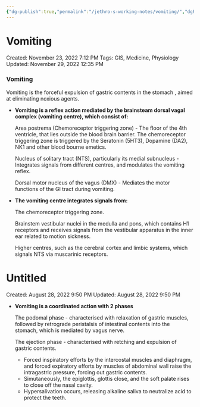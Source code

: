 ```yaml
---
{"dg-publish":true,"permalink":"/jethro-s-working-notes/vomiting/","dgPassFrontmatter":true}
---
```



# Vomiting

Created: November 23, 2022 7:12 PM
Tags: GIS, Medicine, Physiology
Updated: November 29, 2022 12:35 PM

### Vomiting

Vomiting is the forceful expulsion of gastric contents in the stomach , aimed at eliminating noxious agents.

- **Vomiting is a reflex action mediated by the brainsteam dorsal vagal complex (vomiting centre), which consist of:**
    
    Area postrema (Chemoreceptor triggering zone) - The floor of the 4th ventricle, that lies outside the blood brain barrier. The chemoreceptor triggering zone is triggered by the Seratonin (5HT3), Dopamine (DA2), NK1 and other blood bourne emetics.
    
    Nucleus of solitary tract (NTS), particularly its medial subnucleus - Integrates signals from different centres, and modulates the vomiting reflex.
    
    Dorsal motor nucleus of the vagus (DMX) - Mediates the motor functions of the GI tract during vomiting.
    
- ****************************************************************************************The vomiting centre integrates signals from:****************************************************************************************
    
    The chemoreceptor triggering zone.
    
    Brainstem vestibular nuclei in the medulla and pons, which contains H1 receptors and receives signals from the vestibular apparatus in the inner ear related to motion sickness.
    
    Higher centres, such as the cerebral cortex and limbic systems, which signals NTS via muscarinic receptors.
    
    
<div class="transclusion internal-embed is-loaded"><div class="markdown-embed">





# Untitled

Created: August 28, 2022 9:50 PM
Updated: August 28, 2022 9:50 PM

</div></div>

    
- ********************************************************************Vomiting is a coordinated action with 2 phases********************************************************************
    
    The podomal phase - characterised with relaxation of gastric muscles, followed by retrograde peristalsis of intestinal contents into the stomach, which is mediated by vagus nerve.
    
    The ejection phase - characterised with retching and expulsion of gastric contents.
    
    - Forced inspiratory efforts by the intercostal muscles and diaphragm, and forced expiratory efforts by muscles of abdominal wall raise the intragastric pressure, forcing out gastric contents.
    - Simutaneously, the epiglottis, glottis close, and the soft palate rises to close off the nasal cavity.
    - Hypersalivation occurs, releasing alkaline saliva to neutralize acid to protect the teeth.